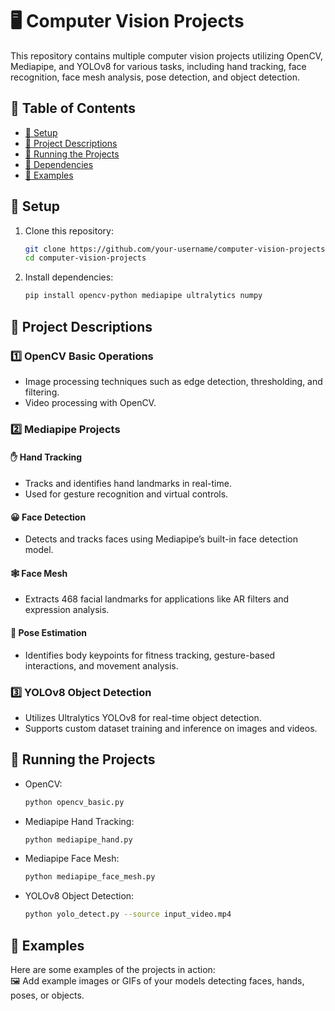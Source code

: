 # 🖥️ Computer Vision Projects  

This repository contains multiple computer vision projects utilizing OpenCV, Mediapipe, and YOLOv8 for various tasks, including hand tracking, face recognition, face mesh analysis, pose detection, and object detection.  

## 📌 Table of Contents  
- [🔧 Setup](#-setup)  
- [📂 Project Descriptions](#-project-descriptions)  
- [🚀 Running the Projects](#-running-the-projects)  
- [📜 Dependencies](#-dependencies)  
- [📸 Examples](#-examples)  

## 🔧 Setup  
1. Clone this repository:  
   ```bash
   git clone https://github.com/your-username/computer-vision-projects.git
   cd computer-vision-projects
   ```
2. Install dependencies:  
   ```bash
   pip install opencv-python mediapipe ultralytics numpy
   ```

## 📂 Project Descriptions  
### 1️⃣ OpenCV Basic Operations  
- Image processing techniques such as edge detection, thresholding, and filtering.  
- Video processing with OpenCV.  

### 2️⃣ Mediapipe Projects  
#### ✋ Hand Tracking  
- Tracks and identifies hand landmarks in real-time.  
- Used for gesture recognition and virtual controls.  

#### 😀 Face Detection  
- Detects and tracks faces using Mediapipe’s built-in face detection model.  

#### 🕸️ Face Mesh  
- Extracts 468 facial landmarks for applications like AR filters and expression analysis.  

#### 🏃 Pose Estimation  
- Identifies body keypoints for fitness tracking, gesture-based interactions, and movement analysis.  

### 3️⃣ YOLOv8 Object Detection  
- Utilizes Ultralytics YOLOv8 for real-time object detection.  
- Supports custom dataset training and inference on images and videos.  

## 🚀 Running the Projects  
- OpenCV:  
  ```bash
  python opencv_basic.py
  ```
- Mediapipe Hand Tracking:  
  ```bash
  python mediapipe_hand.py
  ```
- Mediapipe Face Mesh:  
  ```bash
  python mediapipe_face_mesh.py
  ```
- YOLOv8 Object Detection:  
  ```bash
  python yolo_detect.py --source input_video.mp4
  ```


## 📸 Examples  
Here are some examples of the projects in action:  
🖼️ Add example images or GIFs of your models detecting faces, hands, poses, or objects.  

